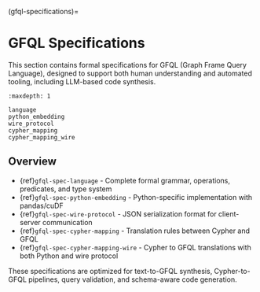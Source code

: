 (gfql-specifications)=

# GFQL Specifications

This section contains formal specifications for GFQL (Graph Frame Query Language), designed to support both human understanding and automated tooling, including LLM-based code synthesis.

```{toctree}
:maxdepth: 1

language
python_embedding
wire_protocol
cypher_mapping
cypher_mapping_wire
```

## Overview

- {ref}`gfql-spec-language` - Complete formal grammar, operations, predicates, and type system
- {ref}`gfql-spec-python-embedding` - Python-specific implementation with pandas/cuDF
- {ref}`gfql-spec-wire-protocol` - JSON serialization format for client-server communication
- {ref}`gfql-spec-cypher-mapping` - Translation rules between Cypher and GFQL
- {ref}`gfql-spec-cypher-mapping-wire` - Cypher to GFQL translations with both Python and wire protocol

These specifications are optimized for text-to-GFQL synthesis, Cypher-to-GFQL pipelines, query validation, and schema-aware code generation.